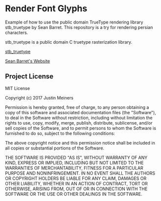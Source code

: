 # Render Font Glyphs

Example of how to use the public domain TrueType rendering library stb_truetype by Sean Barret.
This repository is a try for rendering persian characters.

stb_truetype is a public domain C truetype rasterization library.

[stb_truetype](http://nothings.org/stb/stb_truetype.h)

[Sean Barret's Website](http://nothings.org)


## Project License

MIT License

Copyright (c) 2017 Justin Meiners

Permission is hereby granted, free of charge, to any person obtaining a copy of this software and associated documentation files (the "Software"), to deal in the Software without restriction, including without limitation the rights to use, copy, modify, merge, publish, distribute, sublicense, and/or sell copies of the Software, and to permit persons to whom the Software is furnished to do so, subject to the following conditions:

The above copyright notice and this permission notice shall be included in all copies or substantial portions of the Software.

THE SOFTWARE IS PROVIDED "AS IS", WITHOUT WARRANTY OF ANY KIND, EXPRESS OR IMPLIED, INCLUDING BUT NOT LIMITED TO THE WARRANTIES OF MERCHANTABILITY, FITNESS FOR A PARTICULAR PURPOSE AND NONINFRINGEMENT. IN NO EVENT SHALL THE AUTHORS OR COPYRIGHT HOLDERS BE LIABLE FOR ANY CLAIM, DAMAGES OR OTHER LIABILITY, WHETHER IN AN ACTION OF CONTRACT, TORT OR OTHERWISE, ARISING FROM, OUT OF OR IN CONNECTION WITH THE SOFTWARE OR THE USE OR OTHER DEALINGS IN THE SOFTWARE.
